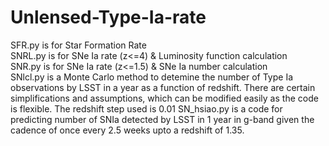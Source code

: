 # Unlensed-Type-Ia-rate

SFR.py is for Star Formation Rate\
SNRL.py is for SNe Ia rate (z<=4) & Luminosity function calculation\
SNR.py is for SNe Ia rate (z<=1.5) & SNe Ia number calculation\
SNlcl.py is a Monte Carlo method to detemine the number of Type Ia observations by LSST in a year as a function of redshift. There are certain simplifications and assumptions, which can be modified easily as the code is flexible. The redshift step used is 0.01
SN_hsiao.py is a code for predicting number of SNIa detected by LSST in 1 year in g-band given the cadence of once every 2.5 weeks upto a redshift of 1.35. 
